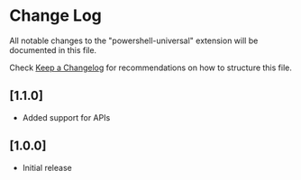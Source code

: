 # Change Log

All notable changes to the "powershell-universal" extension will be documented in this file.

Check [Keep a Changelog](http://keepachangelog.com/) for recommendations on how to structure this file.

## [1.1.0]

- Added support for APIs

## [1.0.0]

- Initial release